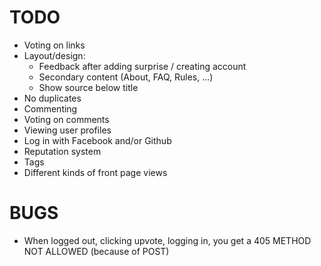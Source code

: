TODO
====

* Voting on links
* Layout/design:
    - Feedback after adding surprise / creating account
    - Secondary content (About, FAQ, Rules, ...)
    - Show source below title
* No duplicates
* Commenting
* Voting on comments
* Viewing user profiles
* Log in with Facebook and/or Github
* Reputation system
* Tags
* Different kinds of front page views


BUGS
====

* When logged out, clicking upvote, logging in, you get a 405 METHOD NOT ALLOWED (because of POST)
